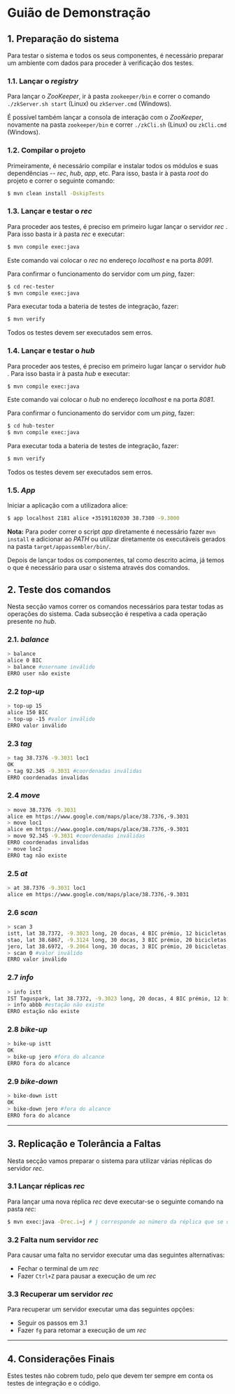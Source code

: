 # Guião de Demonstração

## 1. Preparação do sistema

Para testar o sistema e todos os seus componentes, é necessário preparar um ambiente com dados para proceder à verificação dos testes.

### 1.1. Lançar o *registry*

Para lançar o *ZooKeeper*, ir à pasta `zookeeper/bin` e correr o comando  
`./zkServer.sh start` (Linux) ou `zkServer.cmd` (Windows).

É possível também lançar a consola de interação com o *ZooKeeper*, novamente na pasta `zookeeper/bin` e correr `./zkCli.sh` (Linux) ou `zkCli.cmd` (Windows).

### 1.2. Compilar o projeto

Primeiramente, é necessário compilar e instalar todos os módulos e suas dependências --  *rec*, *hub*, *app*, etc.
Para isso, basta ir à pasta *root* do projeto e correr o seguinte comando:

```sh
$ mvn clean install -DskipTests
```

### 1.3. Lançar e testar o *rec*

Para proceder aos testes, é preciso em primeiro lugar lançar o servidor *rec* .
Para isso basta ir à pasta *rec* e executar:

```sh
$ mvn compile exec:java
```

Este comando vai colocar o *rec* no endereço *localhost* e na porta *8091*.

Para confirmar o funcionamento do servidor com um *ping*, fazer:

```sh
$ cd rec-tester
$ mvn compile exec:java
```

Para executar toda a bateria de testes de integração, fazer:

```sh
$ mvn verify
```

Todos os testes devem ser executados sem erros.

### 1.4. Lançar e testar o *hub*

Para proceder aos testes, é preciso em primeiro lugar lançar o servidor *hub* .
Para isso basta ir à pasta *hub* e executar:

```sh
$ mvn compile exec:java
```

Este comando vai colocar o *hub* no endereço *localhost* e na porta *8081*.

Para confirmar o funcionamento do servidor com um *ping*, fazer:

```sh
$ cd hub-tester
$ mvn compile exec:java
```

Para executar toda a bateria de testes de integração, fazer:

```sh
$ mvn verify
```

Todos os testes devem ser executados sem erros.

### 1.5. *App*

Iniciar a aplicação com a utilizadora alice:

```sh
$ app localhost 2181 alice +35191102030 38.7380 -9.3000
```

**Nota:** Para poder correr o script *app* diretamente é necessário fazer `mvn install` e adicionar ao *PATH* ou utilizar diretamente os executáveis gerados na pasta `target/appassembler/bin/`.

Depois de lançar todos os componentes, tal como descrito acima, já temos o que é necessário para usar o sistema através dos comandos.

## 2. Teste dos comandos

Nesta secção vamos correr os comandos necessários para testar todas as operações do sistema.
Cada subsecção é respetiva a cada operação presente no *hub*.

### 2.1. *balance*
```sh
> balance
alice 0 BIC
> balance #username inválido
ERRO user não existe
```

### 2.2 *top-up*
```sh
> top-up 15
alice 150 BIC
> top-up -15 #valor inválido
ERRO valor inválido
```

### 2.3 *tag*
```sh
> tag 38.7376 -9.3031 loc1
OK
> tag 92.345 -9.3031 #coordenadas inválidas
ERRO coordenadas invalidas
```

### 2.4 *move*
```sh
> move 38.7376 -9.3031
alice em https://www.google.com/maps/place/38.7376,-9.3031
> move loc1
alice em https://www.google.com/maps/place/38.7376,-9.3031
> move 92.345 -9.3031 #coordenadas inválidas
ERRO coordenadas invalidas
> move loc2
ERRO tag não existe
```

### 2.5 *at*
```sh
> at 38.7376 -9.3031 loc1
alice em https://www.google.com/maps/place/38.7376,-9.3031
```

### 2.6 *scan*
```sh
> scan 3
istt, lat 38.7372, -9.3023 long, 20 docas, 4 BIC prémio, 12 bicicletas, a 82 metros
stao, lat 38.6867, -9.3124 long, 30 docas, 3 BIC prémio, 20 bicicletas, a 5717 metros
jero, lat 38.6972, -9.2064 long, 30 docas, 3 BIC prémio, 20 bicicletas, a 9517 metros
> scan 0 #valor inválido
ERRO valor inválido
```

### 2.7 *info*
```sh
> info istt
IST Taguspark, lat 38.7372, -9.3023 long, 20 docas, 4 BIC prémio, 12 bicicletas, 22 levantamentos, 7 devoluções, https://www.google.com/maps/place/38.7372,-9.3023
> info abbb #estação não existe
ERRO estação não existe
```

### 2.8 *bike-up*
```sh
> bike-up istt
OK
> bike-up jero #fora do alcance
ERRO fora do alcance
```

### 2.9 *bike-down*
```sh
> bike-down istt
OK
> bike-down jero #fora do alcance
ERRO fora do alcance
```

----

## 3. Replicação e Tolerância a Faltas

Nesta secção vamos preparar o sistema para utilizar várias réplicas do servidor *rec*.

### 3.1 Lançar réplicas _rec_

Para lançar uma nova réplica _rec_ deve executar-se o seguinte comando na pasta _rec_:

```sh
$ mvn exec:java -Drec.i=j # j corresponde ao número da réplica que se quer lançar
```

### 3.2 Falta num servidor *rec*

Para causar uma falta no servidor executar uma das seguintes alternativas:
- Fechar o terminal de um *rec*
- Fazer ```Ctrl+Z``` para pausar a execução de um *rec*

### 3.3 Recuperar um servidor *rec*

Para recuperar um servidor executar uma das seguintes opções:
- Seguir os passos em 3.1
- Fazer ```fg``` para retomar a execução de um *rec*

----

## 4. Considerações Finais

Estes testes não cobrem tudo, pelo que devem ter sempre em conta os testes de integração e o código.
